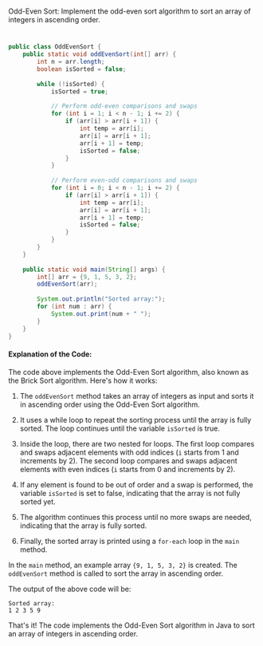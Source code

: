 #
Odd-Even Sort: Implement the odd-even sort algorithm to sort an array of integers in ascending order.
#

```java
public class OddEvenSort {
    public static void oddEvenSort(int[] arr) {
        int n = arr.length;
        boolean isSorted = false;
        
        while (!isSorted) {
            isSorted = true;
            
            // Perform odd-even comparisons and swaps
            for (int i = 1; i < n - 1; i += 2) {
                if (arr[i] > arr[i + 1]) {
                    int temp = arr[i];
                    arr[i] = arr[i + 1];
                    arr[i + 1] = temp;
                    isSorted = false;
                }
            }
            
            // Perform even-odd comparisons and swaps
            for (int i = 0; i < n - 1; i += 2) {
                if (arr[i] > arr[i + 1]) {
                    int temp = arr[i];
                    arr[i] = arr[i + 1];
                    arr[i + 1] = temp;
                    isSorted = false;
                }
            }
        }
    }
    
    public static void main(String[] args) {
        int[] arr = {9, 1, 5, 3, 2};
        oddEvenSort(arr);
        
        System.out.println("Sorted array:");
        for (int num : arr) {
            System.out.print(num + " ");
        }
    }
}
```

#### Explanation of the Code:

The code above implements the Odd-Even Sort algorithm, also known as the Brick Sort algorithm. Here's how it works:

1. The `oddEvenSort` method takes an array of integers as input and sorts it in ascending order using the Odd-Even Sort algorithm.

2. It uses a while loop to repeat the sorting process until the array is fully sorted. The loop continues until the variable `isSorted` is true.

3. Inside the loop, there are two nested for loops. The first loop compares and swaps adjacent elements with odd indices (`i` starts from 1 and increments by 2). The second loop compares and swaps adjacent elements with even indices (`i` starts from 0 and increments by 2).

4. If any element is found to be out of order and a swap is performed, the variable `isSorted` is set to false, indicating that the array is not fully sorted yet.

5. The algorithm continues this process until no more swaps are needed, indicating that the array is fully sorted.

6. Finally, the sorted array is printed using a `for-each` loop in the `main` method.

In the `main` method, an example array `{9, 1, 5, 3, 2}` is created. The `oddEvenSort` method is called to sort the array in ascending order.

The output of the above code will be:
```
Sorted array:
1 2 3 5 9
```

That's it! The code implements the Odd-Even Sort algorithm in Java to sort an array of integers in ascending order.
